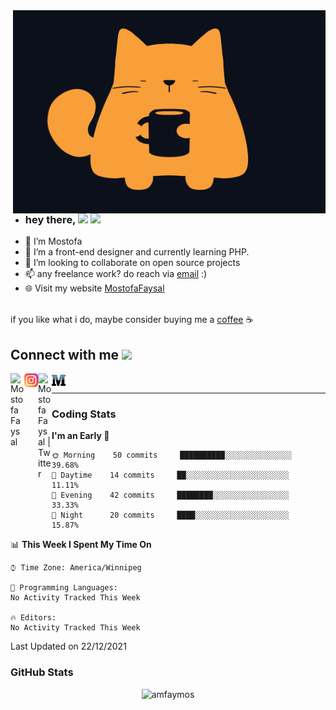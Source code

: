 
<!---
amfaymos/amfaymos is a ✨ special ✨ repository because its `README.md` (this file) appears on your GitHub profile.
You can click the Preview link to take a look at your changes.
--->

<img align="right" alt="GIF" src="https://github.com/amfaymos/amfaymos/blob/main/catmood.gif?raw=true" width="500" height="325" />
  

- ### hey there, <img src="https://media.giphy.com/media/hvRJCLFzcasrR4ia7z/giphy.gif" width="25px"> ![](https://visitor-badge.glitch.me/badge?page_id=amfaymos.amfaymos)
- 👀 I’m Mostofa
- 🌱 I’m a front-end designer and currently learning PHP.
- 👾 I’m looking to collaborate on open source projects
- 📫 any freelance work? do reach via [email](mailto:amfaymos@gmail.com) :)
- 🌐 Visit my website <a href="https://www.mostofafaysal.com/">MostofaFaysal</a>

 </br>
if you like what i do, maybe consider buying me a 
<a href="https://www.buymeacoffee.com/amfaymos" target="_blank">coffee</a> ☕

</br>


  <h2> Connect with me <img src='https://raw.githubusercontent.com/ShahriarShafin/ShahriarShafin/main/Assets/handshake.gif' width="100px"> </h2>
<a href="https://www.linkedin.com/in/mostofa-faysal/">
  <img align="left" alt="Mostofa Faysal" width="22px" src="https://raw.githubusercontent.com/peterthehan/peterthehan/master/assets/linkedin.svg" />
</a>

<a href="https://www.instagram.com/amfaymos.io/">
  <img align="left" alt="Mostofa Faysal" width="22px" src="https://github.com/amfaymos/amfaymos/blob/main/instagram.png" />
</a>

<a href="https://twitter.com/amfaymos">
  <img align="left" alt="Mostofa Faysal | Twitter" width="22px" src="https://raw.githubusercontent.com/peterthehan/peterthehan/master/assets/twitter.svg" />
</a>

<a href="https://medium.com/@mostofa.faysal">
  <img align="left" alt="Mostofa Faysal | Twitter" width="22px" src="https://github.com/amfaymos/amfaymos/blob/main/medium.png" />
</a>


<br />
<hr/>

### Coding Stats
<!--START_SECTION:waka-->
**I'm an Early 🐤** 

```text
🌞 Morning    50 commits     ██████████░░░░░░░░░░░░░░░   39.68% 
🌆 Daytime    14 commits     ██░░░░░░░░░░░░░░░░░░░░░░░   11.11% 
🌃 Evening    42 commits     ████████░░░░░░░░░░░░░░░░░   33.33% 
🌙 Night      20 commits     ████░░░░░░░░░░░░░░░░░░░░░   15.87%

```


📊 **This Week I Spent My Time On** 

```text
⌚︎ Time Zone: America/Winnipeg

💬 Programming Languages: 
No Activity Tracked This Week

🔥 Editors: 
No Activity Tracked This Week

```


 Last Updated on 22/12/2021
<!--END_SECTION:waka--> 

### GitHub Stats

<p align="center"> <img src="https://github-readme-stats.vercel.app/api?username=amfaymos&show_icons=true&theme=gotham" alt="amfaymos" />
